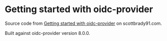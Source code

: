 # Getting started with oidc-provider

Source code from [Getting started with oidc-provider](https://www.scottbrady91.com/openid-connect/getting-started-with-oidc-provider) on scottbrady91.com.

Built against oidc-provider version 8.0.0.
